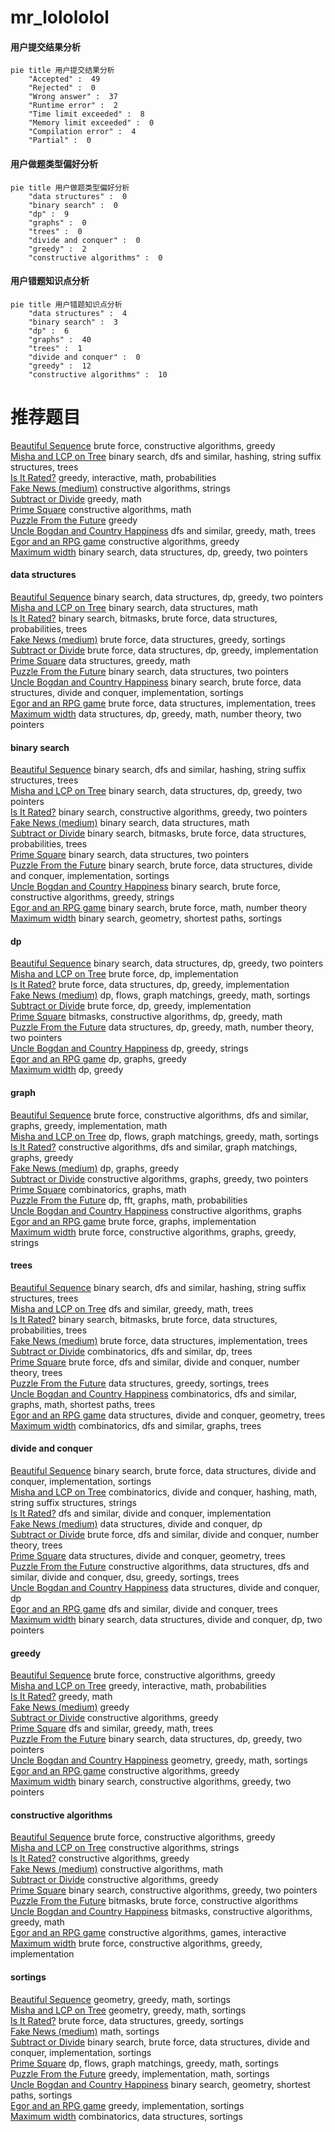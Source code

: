 # mr_lolololol
<!-- tabs:start -->
#### **用户提交结果分析**

```mermaid
pie title 用户提交结果分析
    "Accepted" :  49
    "Rejected" :  0
    "Wrong answer" :  37
    "Runtime error" :  2
    "Time limit exceeded" :  8
    "Memory limit exceeded" :  0
    "Compilation error" :  4
    "Partial" :  0
```
#### **用户做题类型偏好分析**

```mermaid
pie title 用户做题类型偏好分析
    "data structures" :  0
    "binary search" :  0
    "dp" :  9
    "graphs" :  0
    "trees" :  0
    "divide and conquer" :  0
    "greedy" :  2
    "constructive algorithms" :  0
```
#### **用户错题知识点分析**

```mermaid
pie title 用户错题知识点分析
    "data structures" :  4
    "binary search" :  3
    "dp" :  6
    "graphs" :  40
    "trees" :  1
    "divide and conquer" :  0
    "greedy" :  12
    "constructive algorithms" :  10
```
<!-- tabs:end -->
# 推荐题目
[Beautiful Sequence](https://codeforces.com/contest/1265/problem/D)		brute force,
                        constructive algorithms,
                        greedy		  
[Misha and LCP on Tree](http://codeforces.com/problemset/problem/504/E)		binary search,
                        dfs and similar,
                        hashing,
                        string suffix structures,
                        trees		  
[Is It Rated?](http://codeforces.com/problemset/problem/1510/I)		greedy,
                        interactive,
                        math,
                        probabilities		  
[Fake News (medium)](http://codeforces.com/problemset/problem/802/H)		constructive algorithms,
                        strings		  
[Subtract or Divide](http://codeforces.com/problemset/problem/1451/A)		greedy,
                        math		  
[Prime Square](http://codeforces.com/problemset/problem/1436/B)		constructive algorithms,
                        math		  
[Puzzle From the Future](http://codeforces.com/problemset/problem/1474/A)		greedy		  
[Uncle Bogdan and Country Happiness](http://codeforces.com/problemset/problem/1388/C)		dfs and similar,
                        greedy,
                        math,
                        trees		  
[Egor and an RPG game](http://codeforces.com/problemset/problem/1097/E)		constructive algorithms,
                        greedy		  
[Maximum width](http://codeforces.com/problemset/problem/1492/C)		binary search,
                        data structures,
                        dp,
                        greedy,
                        two pointers		  
<!-- tabs:start -->
#### **data structures**
[Beautiful Sequence](http://codeforces.com/problemset/problem/1492/C)		binary search,
                        data structures,
                        dp,
                        greedy,
                        two pointers		  
[Misha and LCP on Tree](http://codeforces.com/problemset/problem/1490/G)		binary search,
                        data structures,
                        math		  
[Is It Rated?](http://codeforces.com/problemset/problem/1479/D)		binary search,
                        bitmasks,
                        brute force,
                        data structures,
                        probabilities,
                        trees		  
[Fake News (medium)](http://codeforces.com/problemset/problem/1497/A)		brute force,
                        data structures,
                        greedy,
                        sortings		  
[Subtract or Divide](http://codeforces.com/problemset/problem/1491/C)		brute force,
                        data structures,
                        dp,
                        greedy,
                        implementation		  
[Prime Square](http://codeforces.com/problemset/problem/1492/B)		data structures,
                        greedy,
                        math		  
[Puzzle From the Future](http://codeforces.com/problemset/problem/1436/E)		binary search,
                        data structures,
                        two pointers		  
[Uncle Bogdan and Country Happiness](http://codeforces.com/problemset/problem/1461/D)		binary search,
                        brute force,
                        data structures,
                        divide and conquer,
                        implementation,
                        sortings		  
[Egor and an RPG game](http://codeforces.com/problemset/problem/1511/C)		brute force,
                        data structures,
                        implementation,
                        trees		  
[Maximum width](http://codeforces.com/problemset/problem/1497/E1)		data structures,
                        dp,
                        greedy,
                        math,
                        number theory,
                        two pointers		  
#### **binary search**
[Beautiful Sequence](http://codeforces.com/problemset/problem/504/E)		binary search,
                        dfs and similar,
                        hashing,
                        string suffix structures,
                        trees		  
[Misha and LCP on Tree](http://codeforces.com/problemset/problem/1492/C)		binary search,
                        data structures,
                        dp,
                        greedy,
                        two pointers		  
[Is It Rated?](http://codeforces.com/problemset/problem/1463/D)		binary search,
                        constructive algorithms,
                        greedy,
                        two pointers		  
[Fake News (medium)](http://codeforces.com/problemset/problem/1490/G)		binary search,
                        data structures,
                        math		  
[Subtract or Divide](http://codeforces.com/problemset/problem/1479/D)		binary search,
                        bitmasks,
                        brute force,
                        data structures,
                        probabilities,
                        trees		  
[Prime Square](http://codeforces.com/problemset/problem/1436/E)		binary search,
                        data structures,
                        two pointers		  
[Puzzle From the Future](http://codeforces.com/problemset/problem/1461/D)		binary search,
                        brute force,
                        data structures,
                        divide and conquer,
                        implementation,
                        sortings		  
[Uncle Bogdan and Country Happiness](http://codeforces.com/problemset/problem/1493/C)		binary search,
                        brute force,
                        constructive algorithms,
                        greedy,
                        strings		  
[Egor and an RPG game](http://codeforces.com/problemset/problem/1487/D)		binary search,
                        brute force,
                        math,
                        number theory		  
[Maximum width](http://codeforces.com/problemset/problem/1486/B)		binary search,
                        geometry,
                        shortest paths,
                        sortings		  
#### **dp**
[Beautiful Sequence](http://codeforces.com/problemset/problem/1492/C)		binary search,
                        data structures,
                        dp,
                        greedy,
                        two pointers		  
[Misha and LCP on Tree](https://codeforces.com/contest/1457/problem/C)		brute force,
                        dp,
                        implementation		  
[Is It Rated?](http://codeforces.com/problemset/problem/1491/C)		brute force,
                        data structures,
                        dp,
                        greedy,
                        implementation		  
[Fake News (medium)](http://codeforces.com/problemset/problem/1437/C)		dp,
                        flows,
                        graph matchings,
                        greedy,
                        math,
                        sortings		  
[Subtract or Divide](http://codeforces.com/problemset/problem/1499/B)		brute force,
                        dp,
                        greedy,
                        implementation		  
[Prime Square](http://codeforces.com/problemset/problem/1491/D)		bitmasks,
                        constructive algorithms,
                        dp,
                        greedy,
                        math		  
[Puzzle From the Future](http://codeforces.com/problemset/problem/1497/E1)		data structures,
                        dp,
                        greedy,
                        math,
                        number theory,
                        two pointers		  
[Uncle Bogdan and Country Happiness](http://codeforces.com/problemset/problem/1466/C)		dp,
                        greedy,
                        strings		  
[Egor and an RPG game](http://codeforces.com/problemset/problem/1476/C)		dp,
                        graphs,
                        greedy		  
[Maximum width](http://codeforces.com/problemset/problem/1509/C)		dp,
                        greedy		  
#### **graph**
[Beautiful Sequence](http://codeforces.com/problemset/problem/1487/C)		brute force,
                        constructive algorithms,
                        dfs and similar,
                        graphs,
                        greedy,
                        implementation,
                        math		  
[Misha and LCP on Tree](http://codeforces.com/problemset/problem/1437/C)		dp,
                        flows,
                        graph matchings,
                        greedy,
                        math,
                        sortings		  
[Is It Rated?](http://codeforces.com/problemset/problem/1470/D)		constructive algorithms,
                        dfs and similar,
                        graph matchings,
                        graphs,
                        greedy		  
[Fake News (medium)](http://codeforces.com/problemset/problem/1476/C)		dp,
                        graphs,
                        greedy		  
[Subtract or Divide](http://codeforces.com/problemset/problem/1304/D)		constructive algorithms,
                        graphs,
                        greedy,
                        two pointers		  
[Prime Square](http://codeforces.com/problemset/problem/1475/C)		combinatorics,
                        graphs,
                        math		  
[Puzzle From the Future](http://codeforces.com/problemset/problem/553/E)		dp,
                        fft,
                        graphs,
                        math,
                        probabilities		  
[Uncle Bogdan and Country Happiness](http://codeforces.com/problemset/problem/1495/C)		constructive algorithms,
                        graphs		  
[Egor and an RPG game](http://codeforces.com/problemset/problem/1510/K)		brute force,
                        graphs,
                        implementation		  
[Maximum width](http://codeforces.com/problemset/problem/1511/D)		brute force,
                        constructive algorithms,
                        graphs,
                        greedy,
                        strings		  
#### **trees**
[Beautiful Sequence](http://codeforces.com/problemset/problem/504/E)		binary search,
                        dfs and similar,
                        hashing,
                        string suffix structures,
                        trees		  
[Misha and LCP on Tree](http://codeforces.com/problemset/problem/1388/C)		dfs and similar,
                        greedy,
                        math,
                        trees		  
[Is It Rated?](http://codeforces.com/problemset/problem/1479/D)		binary search,
                        bitmasks,
                        brute force,
                        data structures,
                        probabilities,
                        trees		  
[Fake News (medium)](http://codeforces.com/problemset/problem/1511/C)		brute force,
                        data structures,
                        implementation,
                        trees		  
[Subtract or Divide](http://codeforces.com/problemset/problem/1499/F)		combinatorics,
                        dfs and similar,
                        dp,
                        trees		  
[Prime Square](http://codeforces.com/problemset/problem/1491/E)		brute force,
                        dfs and similar,
                        divide and conquer,
                        number theory,
                        trees		  
[Puzzle From the Future](http://codeforces.com/problemset/problem/1466/D)		data structures,
                        greedy,
                        sortings,
                        trees		  
[Uncle Bogdan and Country Happiness](http://codeforces.com/problemset/problem/1495/D)		combinatorics,
                        dfs and similar,
                        graphs,
                        math,
                        shortest paths,
                        trees		  
[Egor and an RPG game](http://codeforces.com/problemset/problem/1303/G)		data structures,
                        divide and conquer,
                        geometry,
                        trees		  
[Maximum width](http://codeforces.com/problemset/problem/1454/E)		combinatorics,
                        dfs and similar,
                        graphs,
                        trees		  
#### **divide and conquer**
[Beautiful Sequence](http://codeforces.com/problemset/problem/1461/D)		binary search,
                        brute force,
                        data structures,
                        divide and conquer,
                        implementation,
                        sortings		  
[Misha and LCP on Tree](http://codeforces.com/problemset/problem/1466/G)		combinatorics,
                        divide and conquer,
                        hashing,
                        math,
                        string suffix structures,
                        strings		  
[Is It Rated?](http://codeforces.com/problemset/problem/1490/D)		dfs and similar,
                        divide and conquer,
                        implementation		  
[Fake News (medium)](https://codeforces.com/contest/1483/problem/C)		data structures,
                        divide and conquer,
                        dp		  
[Subtract or Divide](http://codeforces.com/problemset/problem/1491/E)		brute force,
                        dfs and similar,
                        divide and conquer,
                        number theory,
                        trees		  
[Prime Square](http://codeforces.com/problemset/problem/1303/G)		data structures,
                        divide and conquer,
                        geometry,
                        trees		  
[Puzzle From the Future](http://codeforces.com/problemset/problem/1494/D)		constructive algorithms,
                        data structures,
                        dfs and similar,
                        divide and conquer,
                        dsu,
                        greedy,
                        sortings,
                        trees		  
[Uncle Bogdan and Country Happiness](http://codeforces.com/problemset/problem/1482/E)		data structures,
                        divide and conquer,
                        dp		  
[Egor and an RPG game](http://codeforces.com/problemset/problem/566/C)		dfs and similar,
                        divide and conquer,
                        trees		  
[Maximum width](http://codeforces.com/problemset/problem/1428/F)		binary search,
                        data structures,
                        divide and conquer,
                        dp,
                        two pointers		  
#### **greedy**
[Beautiful Sequence](https://codeforces.com/contest/1265/problem/D)		brute force,
                        constructive algorithms,
                        greedy		  
[Misha and LCP on Tree](http://codeforces.com/problemset/problem/1510/I)		greedy,
                        interactive,
                        math,
                        probabilities		  
[Is It Rated?](http://codeforces.com/problemset/problem/1451/A)		greedy,
                        math		  
[Fake News (medium)](http://codeforces.com/problemset/problem/1474/A)		greedy		  
[Subtract or Divide](http://codeforces.com/problemset/problem/1097/E)		constructive algorithms,
                        greedy		  
[Prime Square](http://codeforces.com/problemset/problem/1388/C)		dfs and similar,
                        greedy,
                        math,
                        trees		  
[Puzzle From the Future](http://codeforces.com/problemset/problem/1492/C)		binary search,
                        data structures,
                        dp,
                        greedy,
                        two pointers		  
[Uncle Bogdan and Country Happiness](https://codeforces.com/contest/1496/problem/C)		geometry,
                        greedy,
                        math,
                        sortings		  
[Egor and an RPG game](http://codeforces.com/problemset/problem/1493/A)		constructive algorithms,
                        greedy		  
[Maximum width](http://codeforces.com/problemset/problem/1463/D)		binary search,
                        constructive algorithms,
                        greedy,
                        two pointers		  
#### **constructive algorithms**
[Beautiful Sequence](https://codeforces.com/contest/1265/problem/D)		brute force,
                        constructive algorithms,
                        greedy		  
[Misha and LCP on Tree](http://codeforces.com/problemset/problem/802/H)		constructive algorithms,
                        strings		  
[Is It Rated?](http://codeforces.com/problemset/problem/1097/E)		constructive algorithms,
                        greedy		  
[Fake News (medium)](http://codeforces.com/problemset/problem/1436/B)		constructive algorithms,
                        math		  
[Subtract or Divide](http://codeforces.com/problemset/problem/1493/A)		constructive algorithms,
                        greedy		  
[Prime Square](http://codeforces.com/problemset/problem/1463/D)		binary search,
                        constructive algorithms,
                        greedy,
                        two pointers		  
[Puzzle From the Future](https://codeforces.com/contest/1456/problem/B)		bitmasks,
                        brute force,
                        constructive algorithms		  
[Uncle Bogdan and Country Happiness](http://codeforces.com/problemset/problem/1492/D)		bitmasks,
                        constructive algorithms,
                        greedy,
                        math		  
[Egor and an RPG game](https://codeforces.com/contest/1504/problem/D)		constructive algorithms,
                        games,
                        interactive		  
[Maximum width](https://codeforces.com/contest/1483/problem/A)		brute force,
                        constructive algorithms,
                        greedy,
                        implementation		  
#### **sortings**
[Beautiful Sequence](https://codeforces.com/contest/1496/problem/C)		geometry,
                        greedy,
                        math,
                        sortings		  
[Misha and LCP on Tree](http://codeforces.com/problemset/problem/1495/A)		geometry,
                        greedy,
                        math,
                        sortings		  
[Is It Rated?](http://codeforces.com/problemset/problem/1497/A)		brute force,
                        data structures,
                        greedy,
                        sortings		  
[Fake News (medium)](http://codeforces.com/problemset/problem/1427/A)		math,
                        sortings		  
[Subtract or Divide](http://codeforces.com/problemset/problem/1461/D)		binary search,
                        brute force,
                        data structures,
                        divide and conquer,
                        implementation,
                        sortings		  
[Prime Square](http://codeforces.com/problemset/problem/1437/C)		dp,
                        flows,
                        graph matchings,
                        greedy,
                        math,
                        sortings		  
[Puzzle From the Future](http://codeforces.com/problemset/problem/1473/A)		greedy,
                        implementation,
                        math,
                        sortings		  
[Uncle Bogdan and Country Happiness](http://codeforces.com/problemset/problem/1486/B)		binary search,
                        geometry,
                        shortest paths,
                        sortings		  
[Egor and an RPG game](http://codeforces.com/problemset/problem/1480/B)		greedy,
                        implementation,
                        sortings		  
[Maximum width](http://codeforces.com/problemset/problem/1420/D)		combinatorics,
                        data structures,
                        sortings		  
<!-- tabs:end -->
